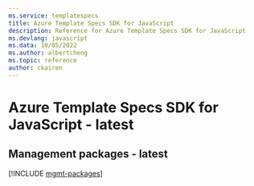 ```yaml
---
ms.service: templatespecs
title: Azure Template Specs SDK for JavaScript
description: Reference for Azure Template Specs SDK for JavaScript
ms.devlang: javascript
ms.data: 10/05/2022
ms.author: albertcheng
ms.topic: reference
author: ckairen
---
```

# Azure Template Specs SDK for JavaScript - latest

## Management packages - latest
[!INCLUDE [mgmt-packages](template-specs-mgmt-index.md)]